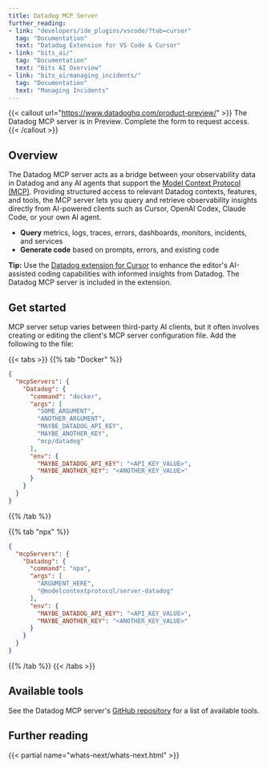 ```yaml
---
title: Datadog MCP Server
further_reading:
- link: "developers/ide_plugins/vscode/?tab=cursor"
  tag: "Documentation"
  text: "Datadog Extension for VS Code & Cursor"
- link: "bits_ai/"
  tag: "Documentation"
  text: "Bits AI Overview"
- link: "bits_ai/managing_incidents/"
  tag: "Documentation"
  text: "Managing Incidents"
---
```


{{< callout url="https://www.datadoghq.com/product-preview/" >}}
The Datadog MCP server is in Preview. Complete the form to request access.
{{< /callout >}}

## Overview

The Datadog MCP server acts as a bridge between your observability data in Datadog and any AI agents that support the [Model Context Protocol (MCP)][1]. Providing structured access to relevant Datadog contexts, features, and tools, the MCP server lets you query and retrieve observability insights directly from AI-powered clients such as Cursor, OpenAI Codex, Claude Code, or your own AI agent.

* **Query** metrics, logs, traces, errors, dashboards, monitors, incidents, and services​
* **Generate code** based on prompts, errors, and existing code

<div class="alert alert-info"><strong>Tip:</strong> Use the <a href="https://docs.datadoghq.com/developers/ide_plugins/vscode/?tab=cursor">Datadog extension for Cursor</a> to enhance the editor's AI-assisted coding capabilities with informed insights from Datadog. The Datadog MCP server is included in the extension.</div>

## Get started

MCP server setup varies between third-party AI clients, but it often involves creating or editing the client's MCP server configuration file. Add the following to the file:

{{< tabs >}}
{{% tab "Docker" %}}
```json
{
  "mcpServers": {
    "Datadog": {
      "command": "docker",
      "args": [
        "SOME_ARGUMENT",
        "ANOTHER_ARGUMENT",
        "MAYBE_DATADOG_API_KEY",
        "MAYBE_ANOTHER_KEY",
        "mcp/datadog"
      ],
      "env": {
        "MAYBE_DATADOG_API_KEY": "<API_KEY_VALUE>",
        "MAYBE_ANOTHER_KEY": "<ANOTHER_KEY_VALUE>"
      }
    }
  }
}
```
{{% /tab %}}

{{% tab "npx" %}}
```json
{
  "mcpServers": {
    "Datadog": {
      "command": "npx",
      "args": [
        "ARGUMENT_HERE",
        "@modelcontextprotocol/server-datadog"
      ],
      "env": {
        "MAYBE_DATADOG_API_KEY": "<API_KEY_VALUE>",
        "MAYBE_ANOTHER_KEY": "<ANOTHER_KEY_VALUE>"
      }
    }
  }
}
```
{{% /tab %}}
{{< /tabs >}}

## Available tools

See the Datadog MCP server's [GitHub repository][2] for a list of available tools.

## Further reading

{{< partial name="whats-next/whats-next.html" >}}

[1]: https://modelcontextprotocol.io/
[2]: https://github.com/DataDog/
